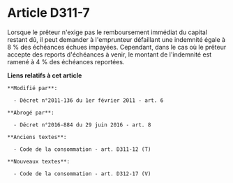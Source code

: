 # Article D311-7

Lorsque le prêteur n'exige pas le remboursement immédiat du capital restant dû, il peut demander à l'emprunteur défaillant
une indemnité égale à 8 % des échéances échues impayées. Cependant, dans le cas où le prêteur accepte des reports d'échéances
à venir, le montant de l'indemnité est ramené à 4 % des échéances reportées.

**Liens relatifs à cet article**

	**Modifié par**:

	  - Décret n°2011-136 du 1er février 2011 - art. 6

	**Abrogé par**:

	  - Décret n°2016-884 du 29 juin 2016 - art. 8

	**Anciens textes**:

	  - Code de la consommation - art. D311-12 (T)

	**Nouveaux textes**:

	  - Code de la consommation - art. D312-17 (V)
